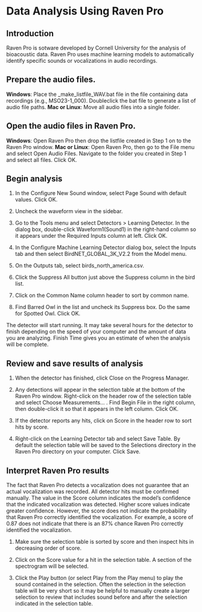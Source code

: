 # Data Analysis Using Raven Pro
## Introduction
Raven Pro is sotware developed by Cornell University for the analysis of bioacoustic data. Raven Pro uses machine learning models to automatically identify specific sounds or vocalizations in audio recordings.

## Prepare the audio files.
**Windows**: Place the _make_listfile_WAV.bat file in the file containing data recordings (e.g., MSO23-1_000). Doubleclick the bat file to generate a list of audio file paths.
**Mac or Linux**: Move all audio files into a single folder.


## Open the audio files in Raven Pro.
**Windows**: Open Raven Pro then drop the listfile created in Step 1 on to the Raven Pro window.
**Mac or Linux**: Open Raven Pro, then go to the File menu and select Open Audio Files. Navigate to the folder you created in Step 1 and select all files. Click OK.

## Begin analysis
1. In the Configure New Sound window, select Page Sound with default values. Click OK.


2. Uncheck the waveform view in the sidebar.


3. Go to the Tools menu and select Detectors > Learning Detector. In the dialog box, double-click Waveform1(Sound1) in the right-hand column so it appears under the Required Inputs column at left. Click OK.


4. In the Configure Machine Learning Detector dialog box, select the  Inputs tab and then  select BirdNET_GLOBAL_3K_V2.2 from the Model menu.


5. On the Outputs tab, select birds_north_america.csv.


6. Click the Suppress All button just above the Suppress column in the bird list.


7. Click on the Common Name column header to sort by common name.


8. Find Barred Owl in the list and uncheck its Suppress box. Do the same for Spotted Owl. Click OK.


The detector will start running. It may take several hours for the detector to finish depending on the speed of your computer and the amount of data you are analyzing. Finish Time gives you an estimate of when the analysis will be complete.


## Review and save results of analysis
1. When the detector has finished, click Close on the Progress Manager.


2. Any detections will appear in the selection table at the bottom of the Raven Pro window. Right-click on the header row of the selection table and select Choose Measurements… . Find Begin File in the right column, then double-click it so that it appears in the left column. Click OK.


3. If the detector reports any hits, click on Score in the header row to sort hits by score.


4. Right-click on the Learning Detector tab and select Save Table. By default the selection table will be saved to the Selections directory in the Raven Pro directory on your computer. Click Save.


## Interpret Raven Pro results
The fact that Raven Pro detects a vocalization does not guarantee that an actual vocalization was recorded. All detector hits must be confirmed manually. The value in the Score column indicates the model’s confidence that the indicated vocalization was detected. Higher score values indicate greater confidence. However, the score does not indicate the probability that Raven Pro correctly identified the vocalization. For example, a score of 0.87 does not indicate that there is an 87% chance Raven Pro correctly identified the vocalization.

1. Make sure the selection table is sorted by score and then inspect hits in decreasing order of score.

2. Click on the Score value for a hit in the selection table. A section of the spectrogram will be selected.


3. Click the Play button (or select Play from the Play menu) to play the sound contained in the selection. Often the selection in the selection table will be very short so it may be helpful to manually create a larger selection to review that includes sound before and after the selection indicated in the selection table.
